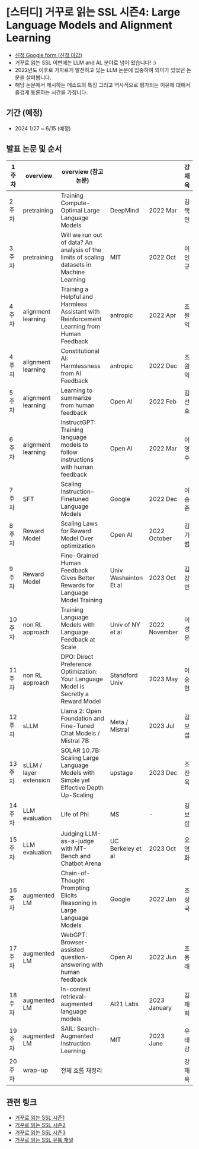 # [스터디] 거꾸로 읽는 SSL 시즌4: Large Language Models and Alignment Learning

- [신청 Google form (신청 마감)](https://forms.gle/RUC7acT3s1tve6DY6)
- 거꾸로 읽는 SSL 이번에는 LLM and AL 분야로 넘어 왔습니다! :)
- 2022년도 이후로 가파르게 발전하고 있는 LLM 논문에 집중하여 의미가 있었던 논문을 살펴봅니다. 
- 해당 논문에서 제시하는 메소드의 특징 그리고 역사적으로 평가되는 이유에 대해서 즐겁게 토론하는 시간을 가집니다. 

## 기간 (예정)
- 2024 1/27 ~ 6/15 (예정)

## 발표 논문 및 순서

1 주차 | overview | overview (참고 논문) |   |   | 강재욱
-- | -- | -- | -- | -- | --
2 주차 | pretraining | Training Compute-Optimal Large Language Models | DeepMind | 2022 Mar | 김택민
3 주차 | pretraining | Will we run out of data? An analysis of the limits of scaling datasets in Machine Learning | MIT | 2022 Oct | 이인규
4 주차 | alignment learning | Training a Helpful and Harmless Assistant with Reinforcement Learning from Human Feedback | antropic | 2022 Apr | 조원익
4 주차 | alignment learning | Constitutional AI: Harmlessness from AI Feedback | antropic | 2022 Dec | 조원익
5 주차 | alignment learning | Learning to summarize from human feedback | Open AI | 2022 Feb | 김선호
6 주차 | alignment learning | InstructGPT: Training language models to follow instructions with human feedback | Open AI | 2022 Mar | 이영수
7 주차 | SFT | Scaling Instruction-Finetuned Language Models | Google | 2022 Dec | 이승준
8 주차 | Reward Model | Scaling Laws for Reward Model Over optimization | Open AI | 2022 October | 김기범
9 주차 | Reward Model | Fine-Grained Human Feedback Gives Better Rewards for Language Model Training | Univ Washainton Et al | 2023 Oct | 김강민
10 주차 | non RL approach | Training Language Models with Language Feedback at Scale | Univ of NY et al | 2022 November | 이성윤
11 주차 | non RL approach | DPO: Direct Preference Optimization: Your Language Model is Secretly a Reward Model | Standford Univ | 2023 May | 이승현
12 주차 | sLLM | Llama 2: Open Foundation and Fine-Tuned Chat Models / Mistral 7B | Meta / Mistral | 2023 Jul | 김보섭
13 주차 | sLLM / layer extension | SOLAR 10.7B: Scaling Large Language Models with Simple yet Effective Depth Up-Scaling | upstage | 2023 Dec | 조진욱
14 주차 | LLM evaluation | Life of Phi | MS | - | 김보섭
15 주차 | LLM evaluation | Judging LLM-as-a-judge with MT-Bench and Chatbot Arena | UC Berkeley et al | 2023 Oct | 오영화
16 주차 | augmented LM | Chain-of-Thought Prompting Elicits Reasoning in Large Language Models | Google | 2022 Jan | 조성국
17 주차 | augmented LM | WebGPT: Browser-assisted question-answering with human feedback | Open AI | 2022 Jun | 조용래
18 주차 | augmented LM | In-context retrieval-augmented language models | AI21 Labs | 2023 January | 김재희
19 주차 | augmented LM | SAIL: Search-Augmented Instruction Learning | MIT | 2023 June | 우태강
20 주차 | wrap-up | 전체 흐름 재정리 |   |   | 강재욱

## 관련 링크
- [거꾸로 읽는 SSL 시즌1](https://youtube.com/playlist?list=PLMSTs9nojhszOnaAwOg42NEsH_Jn6405o)
- [거꾸로 읽는 SSL 시즌2](https://youtube.com/playlist?list=PLMSTs9nojhszeFer8gYnEI5yA5JenWzEA)
- [거꾸로 읽는 SSL 시즌3](https://youtube.com/playlist?list=PLMSTs9nojhsyO_PBhdKgaLvS-NqoPUQl_&si=yPb2P4_7SwNPiWCO)
- [거꾸로 읽는 SSL 유튭 채널](https://www.youtube.com/channel/UCTwcUmKhqeBhG0rQHkPVP6Q)
